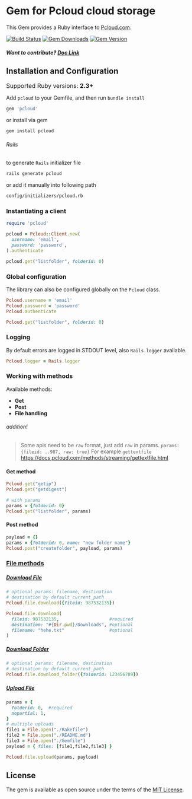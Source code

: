 # Gem for Pcloud cloud storage

This Gem provides a Ruby interface to [Pcloud.com](https://docs.pcloud.com).

[![Build Status](https://github.com/7urkm3n/pcloud/workflows/release/badge.svg?branch=main)](https://github.com/7urkm3n/pcloud/actions?query=workflow%3Arelease) [![Gem Downloads](https://badgen.net/rubygems/dt/pcloud)](https://rubygems.org/gems/pcloud) [![Gem Version](https://badge.fury.io/rb/pcloud.svg)](https://badge.fury.io/rb/pcloud)

<!-- [![Gem Version](https://badgen.net/rubygems/v/pcloud)](https://rubygems.org/gems/pcloud) -->

##### Want to contribute? [Doc Link](CONTRIBUTE.md)

## Installation and Configuration
<font size=3>Supported Ruby versions: <b>2.3+</b> </font>

Add `pcloud` to your Gemfile, and then run `bundle install`

```ruby
gem 'pcloud'
```

or install via gem

```bash
gem install pcloud
```

###### Rails

to generate `Rails` initializer file

```bash
rails generate pcloud
```

or add it manually into following path

```bash
config/initializers/pcloud.rb
```

### Instantiating a client

```ruby
require 'pcloud'

pcloud = Pcloud::Client.new(
  username: 'email',
  password: 'password',
).authenticate

pcloud.get("listfolder", folderid: 0)
```

### Global configuration

The library can also be configured globally on the `Pcloud` class.

```ruby
Pcloud.username = 'email'
Pcloud.password = 'password'
Pcloud.authenticate

Pcloud.get("listfolder", folderid: 0)
```

### Logging

By default errors are logged in STDOUT level, also `Rails.logger` available.

```ruby
Pcloud.logger = Rails.logger
```

### Working with methods

Available methods:

- <b> Get </b>
- <b> Post </b>
- <b> File handling </b>

###### addition!

> Some apis need to be `raw` format, just add `raw` in params. `params: {fileid: ..987, raw: true}`
> For example `gettextfile` https://docs.pcloud.com/methods/streaming/gettextfile.html

#### Get method

```ruby
Pcloud.get("getip")
Pcloud.get("getdigest")

# with params
params = {folderid: 0}
Pcloud.get("listfolder", params)
```

#### Post method

```ruby
payload = {}
params = {folderid: 0, name: "new folder name"}
Pcloud.post("createfolder", payload, params)
```

### [File methods](https://docs.pcloud.com/methods/file/)

##### [Download File](https://docs.pcloud.com/methods/file/downloadfile.html)

```ruby
# optional params: filename, destination
# destination by default current_path
Pcloud.file.download({fileid: 987532135})

Pcloud.file.download(
  fileid: 987532135,                   #required
  destination: "#{Dir.pwd}/Downloads", #optional
  filename: "hehe.txt"                 #optional
)
```

##### [Download Folder](#)

```ruby
# optional params: filename, destination
# destination by default current_path
Pcloud.file.download_folder({folderid: 123456789})
```

##### [Upload File](https://docs.pcloud.com/methods/file/uploadfile.html)

```ruby
params = {
  folderid: 0,  #required
  nopartial: 1,
}
# multiple uploads
file1 = File.open("./Rakefile")
file2 = File.open("./README.md")
file3 = File.open("./Gemfile")
payload = { files: [file1,file2,file3] }

Pcloud.file.upload(params, payload)
```

## License
The gem is available as open source under the terms of the [MIT License](https://opensource.org/licenses/MIT).